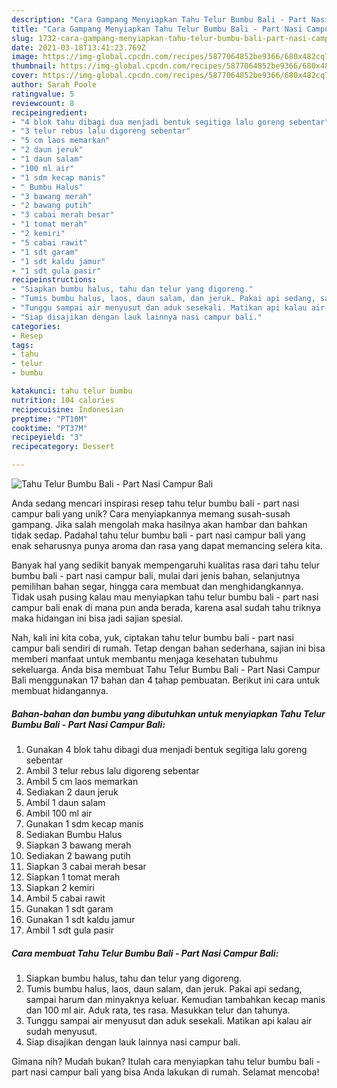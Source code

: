 ```yaml
---
description: "Cara Gampang Menyiapkan Tahu Telur Bumbu Bali - Part Nasi Campur Bali, Lezat Sekali"
title: "Cara Gampang Menyiapkan Tahu Telur Bumbu Bali - Part Nasi Campur Bali, Lezat Sekali"
slug: 1732-cara-gampang-menyiapkan-tahu-telur-bumbu-bali-part-nasi-campur-bali-lezat-sekali
date: 2021-03-18T13:41:23.769Z
image: https://img-global.cpcdn.com/recipes/5877064852be9366/680x482cq70/tahu-telur-bumbu-bali-part-nasi-campur-bali-foto-resep-utama.jpg
thumbnail: https://img-global.cpcdn.com/recipes/5877064852be9366/680x482cq70/tahu-telur-bumbu-bali-part-nasi-campur-bali-foto-resep-utama.jpg
cover: https://img-global.cpcdn.com/recipes/5877064852be9366/680x482cq70/tahu-telur-bumbu-bali-part-nasi-campur-bali-foto-resep-utama.jpg
author: Sarah Poole
ratingvalue: 5
reviewcount: 8
recipeingredient:
- "4 blok tahu dibagi dua menjadi bentuk segitiga lalu goreng sebentar"
- "3 telur rebus lalu digoreng sebentar"
- "5 cm laos memarkan"
- "2 daun jeruk"
- "1 daun salam"
- "100 ml air"
- "1 sdm kecap manis"
- " Bumbu Halus"
- "3 bawang merah"
- "2 bawang putih"
- "3 cabai merah besar"
- "1 tomat merah"
- "2 kemiri"
- "5 cabai rawit"
- "1 sdt garam"
- "1 sdt kaldu jamur"
- "1 sdt gula pasir"
recipeinstructions:
- "Siapkan bumbu halus, tahu dan telur yang digoreng."
- "Tumis bumbu halus, laos, daun salam, dan jeruk. Pakai api sedang, sampai harum dan minyaknya keluar. Kemudian tambahkan kecap manis dan 100 ml air. Aduk rata, tes rasa. Masukkan telur dan tahunya."
- "Tunggu sampai air menyusut dan aduk sesekali. Matikan api kalau air sudah menyusut."
- "Siap disajikan dengan lauk lainnya nasi campur bali."
categories:
- Resep
tags:
- tahu
- telur
- bumbu

katakunci: tahu telur bumbu 
nutrition: 104 calories
recipecuisine: Indonesian
preptime: "PT10M"
cooktime: "PT37M"
recipeyield: "3"
recipecategory: Dessert

---
```



![Tahu Telur Bumbu Bali - Part Nasi Campur Bali](https://img-global.cpcdn.com/recipes/5877064852be9366/680x482cq70/tahu-telur-bumbu-bali-part-nasi-campur-bali-foto-resep-utama.jpg)

Anda sedang mencari inspirasi resep tahu telur bumbu bali - part nasi campur bali yang unik? Cara menyiapkannya memang susah-susah gampang. Jika salah mengolah maka hasilnya akan hambar dan bahkan tidak sedap. Padahal tahu telur bumbu bali - part nasi campur bali yang enak seharusnya punya aroma dan rasa yang dapat memancing selera kita.

Banyak hal yang sedikit banyak mempengaruhi kualitas rasa dari tahu telur bumbu bali - part nasi campur bali, mulai dari jenis bahan, selanjutnya pemilihan bahan segar, hingga cara membuat dan menghidangkannya. Tidak usah pusing kalau mau menyiapkan tahu telur bumbu bali - part nasi campur bali enak di mana pun anda berada, karena asal sudah tahu triknya maka hidangan ini bisa jadi sajian spesial.




Nah, kali ini kita coba, yuk, ciptakan tahu telur bumbu bali - part nasi campur bali sendiri di rumah. Tetap dengan bahan sederhana, sajian ini bisa memberi manfaat untuk membantu menjaga kesehatan tubuhmu sekeluarga. Anda bisa membuat Tahu Telur Bumbu Bali - Part Nasi Campur Bali menggunakan 17 bahan dan 4 tahap pembuatan. Berikut ini cara untuk membuat hidangannya.

<!--inarticleads1-->

##### Bahan-bahan dan bumbu yang dibutuhkan untuk menyiapkan Tahu Telur Bumbu Bali - Part Nasi Campur Bali:

1. Gunakan 4 blok tahu dibagi dua menjadi bentuk segitiga lalu goreng sebentar
1. Ambil 3 telur rebus lalu digoreng sebentar
1. Ambil 5 cm laos memarkan
1. Sediakan 2 daun jeruk
1. Ambil 1 daun salam
1. Ambil 100 ml air
1. Gunakan 1 sdm kecap manis
1. Sediakan  Bumbu Halus
1. Siapkan 3 bawang merah
1. Sediakan 2 bawang putih
1. Siapkan 3 cabai merah besar
1. Siapkan 1 tomat merah
1. Siapkan 2 kemiri
1. Ambil 5 cabai rawit
1. Gunakan 1 sdt garam
1. Gunakan 1 sdt kaldu jamur
1. Ambil 1 sdt gula pasir




<!--inarticleads2-->

##### Cara membuat Tahu Telur Bumbu Bali - Part Nasi Campur Bali:

1. Siapkan bumbu halus, tahu dan telur yang digoreng.
1. Tumis bumbu halus, laos, daun salam, dan jeruk. Pakai api sedang, sampai harum dan minyaknya keluar. Kemudian tambahkan kecap manis dan 100 ml air. Aduk rata, tes rasa. Masukkan telur dan tahunya.
1. Tunggu sampai air menyusut dan aduk sesekali. Matikan api kalau air sudah menyusut.
1. Siap disajikan dengan lauk lainnya nasi campur bali.




Gimana nih? Mudah bukan? Itulah cara menyiapkan tahu telur bumbu bali - part nasi campur bali yang bisa Anda lakukan di rumah. Selamat mencoba!
